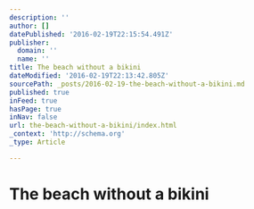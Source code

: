 ```yaml
---
description: ''
author: []
datePublished: '2016-02-19T22:15:54.491Z'
publisher:
  domain: ''
  name: ''
title: The beach without a bikini
dateModified: '2016-02-19T22:13:42.805Z'
sourcePath: _posts/2016-02-19-the-beach-without-a-bikini.md
published: true
inFeed: true
hasPage: true
inNav: false
url: the-beach-without-a-bikini/index.html
_context: 'http://schema.org'
_type: Article

---
```

# The beach without a bikini